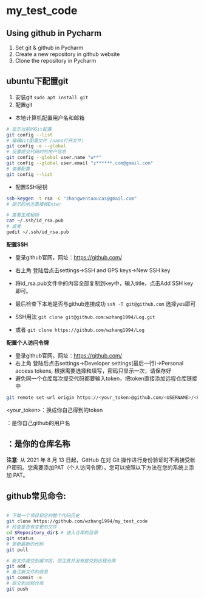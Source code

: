 # my_test_code
Using github in Pycharm
-------
1. Set git & github in Pycharm
2. Create a new repository in github website
3. Clone the repository in Pycharm

## ubuntu下配置git
1. 安装git
`sudo apt install git`
2. 配置git
 * 本地计算机配置用户名和邮箱
```bash
# 显示当前的Git配置
git config --list
# 编辑Git配置文件 (nano打开文件)
git config -e --global
# 设置提交代码时的用户信息
git config --global user.name "w**"
git config --global user.email "z******.com@gmail.com"
# 查看配置
git config --list
```
 * 配置SSH秘钥
```bash
ssh-keygen -t rsa -C "zhangwentaoucas@gmail.com"
# 提示的地方直接按Enter

# 查看生成秘钥
cat ~/.ssh/id_rsa.pub
# 或者
gedit ~/.ssh/id_rsa.pub
```
**配置SSH**
- 登录github官网，网址：https://github.com/
- 右上角 登陆后点击settings->SSH and GPS keys->New SSH key
- 将id_rsa.pub文件中的内容全部复制到key中，输入title，点击Add SSH key 即可。

- 最后检查下本地是否与github连接成功 `ssh -T git@github.com` 选择yes即可
- SSH用法 `git clone git@github.com:wzhang1994/Log.git`
-  或者 `git clone https://github.com/wzhang1994/Log`

**配置个人访问令牌**
- 登录github官网，网址：https://github.com/
- 右上角 登陆后点击settings->Developer settings(最后一行)->Personal access tokens, 根据需要选择和填写，密码只显示一次，请保存好
- 避免同一个仓库每次提交代码都要输入token，把token直接添加远程仓库链接中
```bash
git remote set-url origin https://<your_token>@github.com/<USERNAME>/<REPO>
```
<your_token>：换成你自己得到的token

<USERNAME>：是你自己github的用户名

<REPO>：是你的仓库名称
- 

**注意**: 从 2021 年 8 月 13 日起，GitHub 在对 Git 操作进行身份验证时不再接受帐户密码。您需要添加PAT（个人访问令牌），您可以按照以下方法在您的系统上添加 PAT。


## github常见命令:

```bash

# 下载一个项目和它的整个代码历史
git clone https://github.com/wzhang1994/my_test_code
# 检查是否有变更的文件
cd $Repository_dir$ # 进入仓库的目录
git status
# 更新最新的代码
git pull 

# 新文件提交到缓冲区，但注意并没有提交到远程仓库
git add .
# 备注新文件的信息
git commit -m 
# 提交到远程仓库
git push

```
